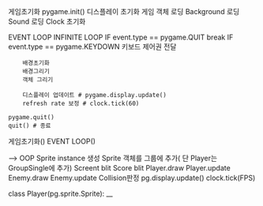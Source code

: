 
게임초기화
    pygame.init()
    디스플레이 초기화
    게임 객체 로딩
    Background 로딩
    Sound 로딩
    Clock 초기화

EVENT LOOP
    INFINITE LOOP
        IF event.type == pygame.QUIT
            break
        IF event.type == pygame.KEYDOWN
            키보드 제어권 전달
        
        배경초기화
        배경그리기
        객체 그리기

        디스플레이 업데이트 # pygame.display.update()
        refresh rate 보정 # clock.tick(60)

    pygame.quit()
    quit() # 종료

게임초기화()
EVENT LOOP()


--> OOP
Sprite instance 생성
Sprite 객체를 그룹에 추가( 단 Player는 GroupSingle에 추가)
Screent blit
Score blit
Player.draw
Player.update
Enemy.draw
Enemy.update
Collision판정
pg.display.update()
clock.tick(FPS)


class Player(pg.sprite.Sprite):
    __